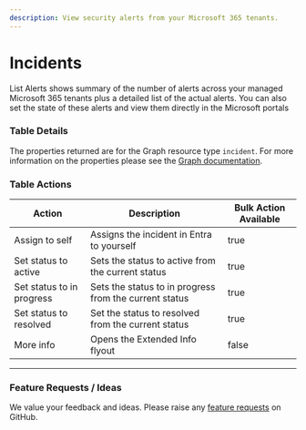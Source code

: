 ```yaml
---
description: View security alerts from your Microsoft 365 tenants.
---
```


# Incidents

List Alerts shows summary of the number of alerts across your managed Microsoft 365 tenants plus a detailed list of the actual alerts. You can also set the state of these alerts and view them directly in the Microsoft portals

### Table Details

The properties returned are for the Graph resource type `incident`. For more information on the properties please see the [Graph documentation](https://learn.microsoft.com/en-us/graph/api/resources/security-incident?view=graph-rest-1.0#properties).

### Table Actions

<table><thead><tr><th>Action</th><th>Description</th><th data-type="checkbox">Bulk Action Available</th></tr></thead><tbody><tr><td>Assign to self</td><td>Assigns the incident in Entra to yourself</td><td>true</td></tr><tr><td>Set status to active</td><td>Sets the status to active from the current status</td><td>true</td></tr><tr><td>Set status to in progress</td><td>Sets the status to in progress from the current status</td><td>true</td></tr><tr><td>Set status to resolved</td><td>Set the status to resolved from the current status</td><td>true</td></tr><tr><td>More info</td><td>Opens the Extended Info flyout</td><td>false</td></tr></tbody></table>

***

### Feature Requests / Ideas

We value your feedback and ideas. Please raise any [feature requests](https://github.com/KelvinTegelaar/CIPP/issues/new?assignees=\&labels=enhancement%2Cno-priority\&projects=\&template=feature.yml\&title=%5BFeature+Request%5D%3A+) on GitHub.
